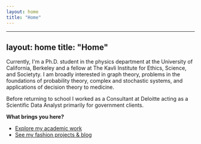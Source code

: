 ```yaml
---
layout: home
title: "Home"
---
```





---
layout: home
title: "Home"
---

Currently, I'm a Ph.D. student in the physics department at the University of California, Berkeley and a fellow at The Kavli Institute for Ethics, Science, and Societyty. I am broadly interested in graph theory, problems in the foundations of probability theory, complex and stochastic systems, and applications of decision theory to medicine.

Before returning to school I worked as a  Consultant at Deloitte acting as a Scientific Data Analyst primarily for government clients.



**What brings you here?**

- [Explore my academic work](/science/)  
- [See my fashion projects & blog](/fashion/)



